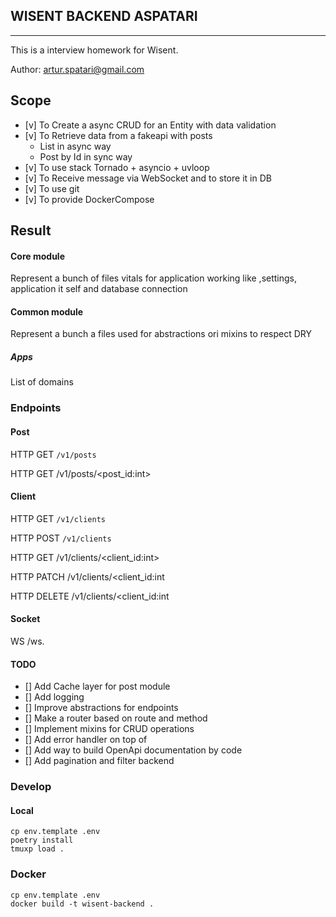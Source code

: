 ## WISENT BACKEND ASPATARI
---

This is a  interview homework for Wisent.

Author: artur.spatari@gmail.com



## Scope

- [v] To Create a async CRUD for an Entity with data validation
- [v] To Retrieve data from a fakeapi with posts
  - List in async way
  - Post by Id in sync way 
- [v] To use stack Tornado + asyncio + uvloop
- [v] To Receive message via WebSocket and to store it in DB
- [v] To use git 
- [v] To provide DockerCompose



## Result

#### Core module 

Represent a bunch of files vitals for application working like ,settings, application it self and database connection

#### Common module

Represent a bunch a files used for abstractions ori mixins to respect DRY


##### Apps

List of domains 





### Endpoints

#### Post

HTTP GET `/v1/posts`

HTTP GET /v1/posts/<post_id:int>

#### Client

HTTP GET `/v1/clients`

HTTP POST `/v1/clients`

HTTP GET /v1/clients/<client_id:int>

HTTP PATCH /v1/clients/<client_id:int

HTTP DELETE /v1/clients/<client_id:int

#### Socket

WS /ws.



#### TODO

- [] Add Cache layer for post module
- [] Add logging
- [] Improve abstractions for endpoints
- [] Make a router based on route and method
- [] Implement mixins for CRUD operations
- [] Add error handler on top of
- [] Add way to build OpenApi documentation by code
- [] Add pagination and filter backend



### Develop
#### Local
```
cp env.template .env
poetry install
tmuxp load .
```
### Docker 
```
cp env.template .env
docker build -t wisent-backend .
```
